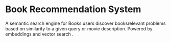 #  Book Recommendation System

A semantic search engine for Books  users discover booksrelevant problems based on similarity to a given query or movie description. Powered by embeddings and vector search .
